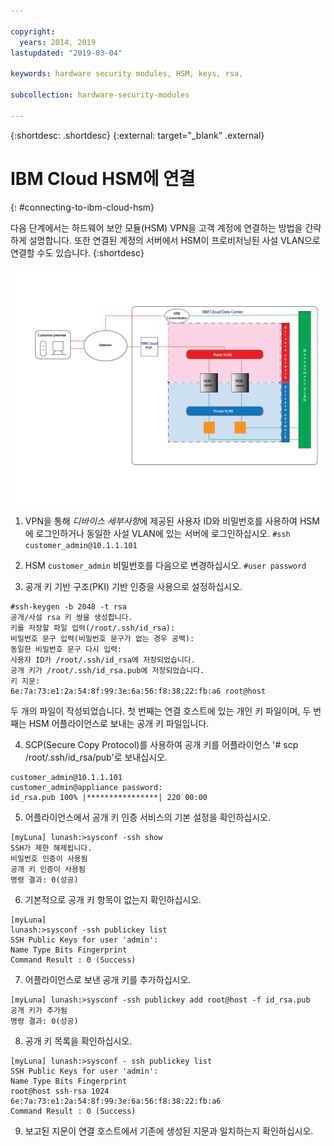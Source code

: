 ```yaml
---

copyright:
  years: 2014, 2019
lastupdated: "2019-03-04"

keywords: hardware security modules, HSM, keys, rsa,

subcollection: hardware-security-modules

---
```


{:shortdesc: .shortdesc}
{:external: target="_blank" .external}

# IBM Cloud HSM에 연결
{: #connecting-to-ibm-cloud-hsm}

다음 단계에서는 하드웨어 보안 모듈(HSM) VPN을 고객 계정에 연결하는 방법을 간략하게 설명합니다. 또한 연결된 계정의 서버에서 HSM이 프로비저닝된 사설 VLAN으로 연결할 수도 있습니다.
{:shortdesc}

![HSM 포함 네트워크의 아키텍처](/images/Connecting_to_HSM-01.png "HSM 아키텍처")

1. VPN을 통해 *디바이스 세부사항*에 제공된 사용자 ID와 비밀번호를 사용하여 HSM에 로그인하거나 동일한 사설 VLAN에 있는 서버에 로그인하십시오.
`#ssh customer_admin@10.1.1.101`

2. HSM `customer_admin` 비밀번호를 다음으로 변경하십시오.
`#user password`

3. 공개 키 기반 구조(PKI) 기반 인증을 사용으로 설정하십시오.
```
#ssh-keygen -b 2048 -t rsa
공개/사설 rsa 키 쌍을 생성합니다.
키를 저장할 파일 입력(/root/.ssh/id_rsa):
비밀번호 문구 입력(비밀번호 문구가 없는 경우 공백):
동일한 비밀번호 문구 다시 입력:
사용자 ID가 /root/.ssh/id_rsa에 저장되었습니다.
공개 키가 /root/.ssh/id_rsa.pub에 저장되었습니다.
키 지문:
6e:7a:73:e1:2a:54:8f:99:3e:6a:56:f8:38:22:fb:a6 root@host
```
두 개의 파일이 작성되었습니다. 첫 번째는 연결 호스트에 있는 개인 키 파일이며, 두 번째는 HSM 어플라이언스로 보내는 공개 키 파일입니다. 

4. SCP(Secure Copy Protocol)를 사용하여 공개 키를 어플라이언스 '# scp /root/.ssh/id_rsa/pub'로 보내십시오.
```
customer_admin@10.1.1.101
customer_admin@appliance password:
id_rsa.pub 100% |****************| 220 00:00
```
5. 어플라이언스에서 공개 키 인증 서비스의 기본 설정을 확인하십시오.
```
[myLuna] lunash:>sysconf -ssh show
SSH가 제한 해제됩니다.
비밀번호 인증이 사용됨
공개 키 인증이 사용됨
명령 결과: 0(성공)
```

6. 기본적으로 공개 키 항목이 없는지 확인하십시오.
```
[myLuna]
lunash:>sysconf -ssh publickey list
SSH Public Keys for user 'admin':
Name Type Bits Fingerprint
Command Result : 0 (Success)
```
7. 어플라이언스로 보낸 공개 키를 추가하십시오.
```
[myLuna] lunash:>sysconf -ssh publickey add root@host -f id_rsa.pub
공개 키가 추가됨
명령 결과: 0(성공)
```
8. 공개 키 목록을 확인하십시오.
```
[myLuna] lunash:>sysconf - ssh publickey list
SSH Public Keys for user 'admin':
Name Type Bits Fingerprint
root@host ssh-rsa 1024
6e:7a:73:e1:2a:54:8f:99:3e:6a:56:f8:38:22:fb:a6
Command Result : 0 (Success)
```
9. 보고된 지문이 연결 호스트에서 기존에 생성된 지문과 일치하는지 확인하십시오. 
